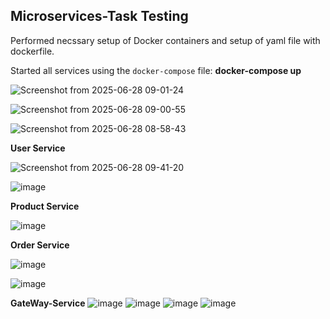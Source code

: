 ## Microservices-Task Testing 

Performed necssary setup of Docker containers and setup of yaml file with dockerfile.

Started all services using the `docker-compose` file:
  **docker-compose up**


  ![Screenshot from 2025-06-28 09-01-24](https://github.com/user-attachments/assets/ebbed727-c29c-41e8-a6f9-347c664aced1)

  ![Screenshot from 2025-06-28 09-00-55](https://github.com/user-attachments/assets/6202293b-3a3d-4bb3-b271-971ca1994079)

  ![Screenshot from 2025-06-28 08-58-43](https://github.com/user-attachments/assets/8b8d841b-c4c8-4b16-8273-aae4a370e117)



**User Service**

  ![Screenshot from 2025-06-28 09-41-20](https://github.com/user-attachments/assets/1665b8bb-d618-4c05-9274-449901b3bef3)

  ![image](https://github.com/user-attachments/assets/4c3feef0-3dea-4c85-9123-7d4a34a98164)

**Product Service**

  ![image](https://github.com/user-attachments/assets/fdce0ff8-7da7-49f9-b327-fa93737cf624)


**Order Service**

  ![image](https://github.com/user-attachments/assets/169c228f-224e-4c2a-989e-37f53dde35e2)

  ![image](https://github.com/user-attachments/assets/3f6fe2df-c9dc-4ed6-b901-5199c358ae2d)

**GateWay-Service**
  ![image](https://github.com/user-attachments/assets/2e91d6c7-4059-4dcf-acc8-366aed1b67dd)
  ![image](https://github.com/user-attachments/assets/9d72455f-a75e-44dd-b936-b5f469ef52b4)
  ![image](https://github.com/user-attachments/assets/fddb9f99-9247-4f7c-9957-41f4ab1a4bab)
  ![image](https://github.com/user-attachments/assets/ff470a0c-cb91-4a8d-b9c3-64e5b13e6cf7)


